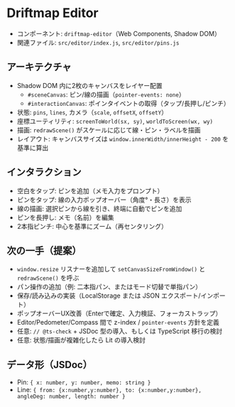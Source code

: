# Driftmap Editor

- コンポーネント: `driftmap-editor`（Web Components, Shadow DOM）
- 関連ファイル: `src/editor/index.js`, `src/editor/pins.js`

## アーキテクチャ

- Shadow DOM 内に2枚のキャンバスをレイヤー配置
  - `#sceneCanvas`: ピン/線の描画（`pointer-events: none`）
  - `#interactionCanvas`: ポインタイベントの取得（タップ/長押し/ピンチ）
- 状態: `pins`, `lines`, カメラ（`scale`, `offsetX`, `offsetY`）
- 座標ユーティリティ: `screenToWorld(sx, sy)`, `worldToScreen(wx, wy)`
- 描画: `redrawScene()` がスケールに応じて線・ピン・ラベルを描画
- レイアウト: キャンバスサイズは `window.innerWidth/innerHeight - 200` を基準に算出

## インタラクション

- 空白をタップ: ピンを追加（メモ入力をプロンプト）
- ピンをタップ: 線の入力ポップオーバー（角度°・長さ）を表示
- 線の描画: 選択ピンから線を引き、終端に自動でピンを追加
- ピンを長押し: メモ（名前）を編集
- 2本指ピンチ: 中心を基準にズーム（再センタリング）

## 次の一手（提案）

- `window.resize` リスナーを追加して `setCanvasSizeFromWindow()` と `redrawScene()` を呼ぶ
- パン操作の追加（例: 二本指パン、またはモード切替で単指パン）
- 保存/読み込みの実装（LocalStorage または JSON エクスポート/インポート）
- ポップオーバーUX改善（Enterで確定、入力検証、フォーカストラップ）
- Editor/Pedometer/Compass 間で z-index / `pointer-events` 方針を定義
- 任意: `// @ts-check` + JSDoc 型の導入、もしくは TypeScript 移行の検討
- 任意: 状態/描画が複雑化したら Lit の導入検討

## データ形（JSDoc）

- Pin: `{ x: number, y: number, memo: string }`
- Line: `{ from: {x:number,y:number}, to: {x:number,y:number}, angleDeg: number, length: number }`
